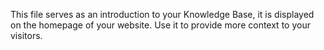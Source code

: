 This file serves as an introduction to your Knowledge Base, it is displayed on the homepage of your website. Use it to provide more context to your visitors.

